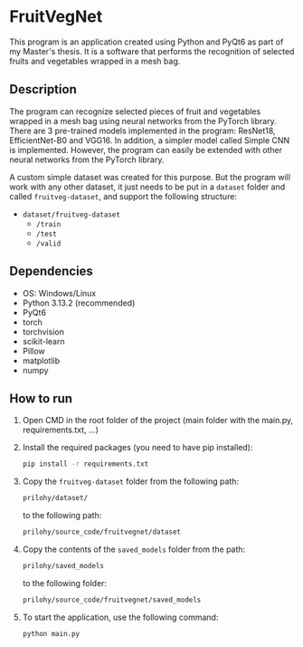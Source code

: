 # FruitVegNet
This program is an application created using Python and PyQt6 as part of my Master's thesis. It is a software that performs the recognition of selected fruits and vegetables wrapped in a mesh bag. 

## Description
The program can recognize selected pieces of fruit and vegetables wrapped in a mesh bag using neural networks from the PyTorch library. There are 3 pre-trained models implemented in the program: ResNet18, EfficientNet-B0 and VGG16. In addition, a simpler model called Simple CNN is implemented. However, the program can easily be extended with other neural networks from the PyTorch library.

A custom simple dataset was created for this purpose. But the program will work with any other dataset, it just needs to be put in a ```dataset``` folder and called ```fruitveg-dataset```, and support the following structure:  
- ```dataset/fruitveg-dataset```
   - ```/train```
   - ```/test```
   - ```/valid```


## Dependencies
- OS: Windows/Linux 
- Python 3.13.2 (recommended)
- PyQt6
- torch
- torchvision
- scikit-learn
- Pillow
- matplotlib
- numpy

## How to run
1. Open CMD in the root folder of the project (main folder with the main.py, requirements.txt, ...)

2. Install the required packages (you need to have pip installed):
   ```bash
   pip install -r requirements.txt
   ```

3. Copy the ```fruitveg-dataset``` folder from the following path:
   ```bash
   prilohy/dataset/
   ```
   to the following path:
   ```bash
   prilohy/source_code/fruitvegnet/dataset
   ```

4. Copy the contents of the ```saved_models``` folder from the path:
   ```bash
   prilohy/saved_models
   ```
   to the following folder:
   ```bash
   prilohy/source_code/fruitvegnet/saved_models
   ```

5. To start the application, use the following command:
    ```bash
    python main.py
    ```
